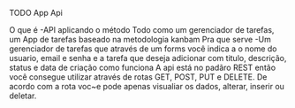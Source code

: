 TODO App Api 

O que é
-API aplicando o método Todo como um gerenciador de tarefas, um App de tarefas baseado na metodologia kanbam
Pra que serve
-Um gerenciador de tarefas que através de um forms você indica a o nome do usuario, email e senha 
e a tarefa que deseja adicionar com titulo, descrição, status e data de criação
como funciona
A api está no padãro REST então você consegue utilizar através de rotas GET, POST, PUT e DELETE.
De acordo com a rota voc~e pode apenas visualiar os dados, alterar, inserir ou deletar.